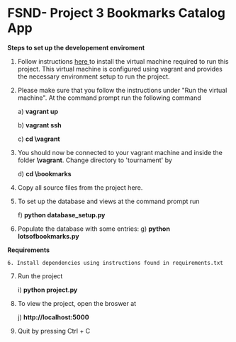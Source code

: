 FSND- Project 3 Bookmarks Catalog App
=============

<b>Steps to set up the developement enviroment</b>



1. Follow instructions <a href="https://www.udacity.com/wiki/ud088/vagrant">here </a> to install the virtual machine required to run this project. This virtual machine is configured using vagrant and provides the necessary environment setup to run the project.


2. Please make sure that you follow the instructions under "Run the virtual machine". At the command prompt run the following command

	a) <b>vagrant up</b>

	b) <b>vagrant ssh</b>

	c) <b>cd \vagrant</b>
 

2. You should now be connected to your vagrant machine and inside the folder <b>\vagrant</b>. Change directory to 'tournament' by 

	d) <b>cd \bookmarks</b>


3. Copy all source files from the project here. 


4. To set up the database and views at the command prompt run

	f) <b>python database_setup.py</b>


5. Populate the database with some entries:
	g) <b>python lotsofbookmarks.py</b>

<b>Requirements</b>

	6. Install dependencies using instructions found in requirements.txt
	

7. Run the project

	i) <b> python project.py</b>


8. To view the project, open the broswer at 

	j) <b>http://localhost:5000</b>


9. Quit by pressing Ctrl + C 


